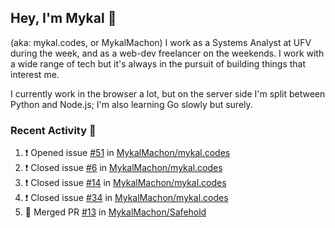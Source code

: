 ## Hey, I'm Mykal 👋 
(aka: mykal.codes, or MykalMachon) I work as a Systems Analyst at UFV during the week, and as a web-dev freelancer on the weekends. I work with a wide range of tech but it's always in the pursuit of building things that interest me. 

I currently work in the browser a lot, but on the server side I'm split between Python and Node.js; I'm also learning Go slowly but surely.

### Recent Activity 🚀

<!--START_SECTION:activity-->
1. ❗️ Opened issue [#51](https://github.com/MykalMachon/mykal.codes/issues/51) in [MykalMachon/mykal.codes](https://github.com/MykalMachon/mykal.codes)
2. ❗️ Closed issue [#6](https://github.com/MykalMachon/mykal.codes/issues/6) in [MykalMachon/mykal.codes](https://github.com/MykalMachon/mykal.codes)
3. ❗️ Closed issue [#14](https://github.com/MykalMachon/mykal.codes/issues/14) in [MykalMachon/mykal.codes](https://github.com/MykalMachon/mykal.codes)
4. ❗️ Closed issue [#34](https://github.com/MykalMachon/mykal.codes/issues/34) in [MykalMachon/mykal.codes](https://github.com/MykalMachon/mykal.codes)
5. 🎉 Merged PR [#13](https://github.com/MykalMachon/Safehold/pull/13) in [MykalMachon/Safehold](https://github.com/MykalMachon/Safehold)
<!--END_SECTION:activity-->
